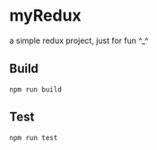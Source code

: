 # myRedux

a simple redux project, just for fun ^\_^

## Build

```
npm run build
```

## Test

```
npm run test
```
